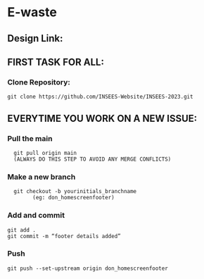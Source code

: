 # E-waste


## Design Link: 


## FIRST TASK FOR ALL: 
	
  ### Clone Repository: 
    git clone https://github.com/INSEES-Website/INSEES-2023.git

## EVERYTIME YOU WORK ON A NEW ISSUE:
### Pull the main
      git pull origin main 
      (ALWAYS DO THIS STEP TO AVOID ANY MERGE CONFLICTS)
### Make a new branch
	  git checkout -b yourinitials_branchname
			(eg: don_homescreenfooter)
### Add and commit
    git add .
    git commit -m “footer details added”
### Push
    git push --set-upstream origin don_homescreenfooter
